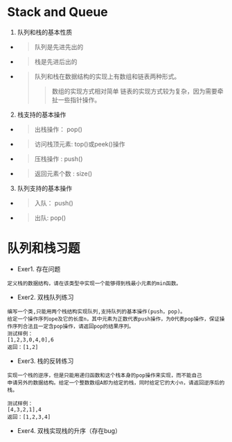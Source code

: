 Stack and Queue
=================
1. 队列和栈的基本性质
- > 队列是先进先出的
- > 栈是先进后出的
- > 队列和栈在数据结构的实现上有数组和链表两种形式。
    >> 数组的实现方式相对简单
    >> 链表的实现方式较为复杂，因为需要牵扯一些指针操作。
2. 栈支持的基本操作
- > 出栈操作： pop()
- > 访问栈顶元素: top()或peek()操作
- > 压栈操作 : push()
- > 返回元素个数 : size()

3. 队列支持的基本操作
- > 入队： push()
- > 出队: pop()

队列和栈习题
===========
 - Exer1. 存在问题
 ```text
 定义栈的数据结构，请在该类型中实现一个能够得到栈最小元素的min函数。
```

 - Exer2. 双栈队列练习
```text
编写一个类,只能用两个栈结构实现队列,支持队列的基本操作(push，pop)。
给定一个操作序列ope及它的长度n，其中元素为正数代表push操作，为0代表pop操作，保证操作序列合法且一定含pop操作，请返回pop的结果序列。
测试样例：
[1,2,3,0,4,0],6
返回：[1,2]
```

- Exer3. 栈的反转练习
```text
实现一个栈的逆序，但是只能用递归函数和这个栈本身的pop操作来实现，而不能自己
申请另外的数据结构。给定一个整数数组A即为给定的栈，同时给定它的大小n，请返回逆序后的栈。

测试样例：
[4,3,2,1],4
返回：[1,2,3,4]
```

- Exer4. 双栈实现栈的升序（存在bug）


     

